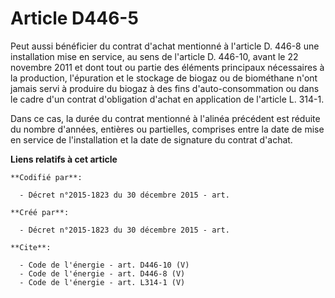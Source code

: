 # Article D446-5

Peut aussi bénéficier du contrat d'achat mentionné à l'article D. 446-8 une installation mise en service, au sens de
l'article D. 446-10, avant le 22 novembre 2011 et dont tout ou partie des éléments principaux nécessaires à la production,
l'épuration et le stockage de biogaz ou de biométhane n'ont jamais servi à produire du biogaz à des fins d'auto-consommation
ou dans le cadre d'un contrat d'obligation d'achat en application de l'article L. 314-1. 

Dans ce cas, la durée du contrat mentionné à l'alinéa précédent est réduite du nombre d'années, entières ou partielles,
comprises entre la date de mise en service de l'installation et la date de signature du contrat d'achat.

**Liens relatifs à cet article**

	**Codifié par**:

	  - Décret n°2015-1823 du 30 décembre 2015 - art.

	**Créé par**:

	  - Décret n°2015-1823 du 30 décembre 2015 - art.

	**Cite**:

	  - Code de l'énergie - art. D446-10 (V)
	  - Code de l'énergie - art. D446-8 (V)
	  - Code de l'énergie - art. L314-1 (V)
